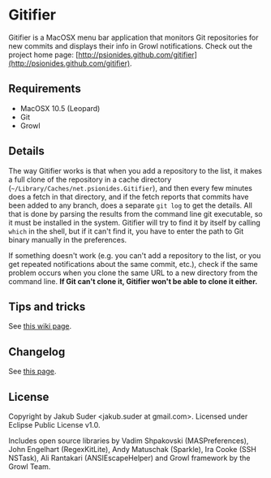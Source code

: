 # Gitifier

Gitifier is a MacOSX menu bar application that monitors Git repositories for new commits and displays their info in
Growl notifications. Check out the project home page:
[http://psionides.github.com/gitifier](http://psionides.github.com/gitifier).

## Requirements

* MacOSX 10.5 (Leopard)
* Git
* Growl

## Details

The way Gitifier works is that when you add a repository to the list, it makes a full clone of the repository in a cache
directory (`~/Library/Caches/net.psionides.Gitifier`), and then every few minutes does a fetch in that directory, and if
the fetch reports that commits have been added to any branch, does a separate `git log` to get the details. All that is
done by parsing the results from the command line git executable, so it must be installed in the system. Gitifier will
try to find it by itself by calling `which` in the shell, but if it can't find it, you have to enter the path to Git
binary manually in the preferences.

If something doesn't work (e.g. you can't add a repository to the list, or you get repeated notifications about the same
commit, etc.), check if the same problem occurs when you clone the same URL to a new directory from the command line.
**If Git can't clone it, Gitifier won't be able to clone it either.**

## Tips and tricks

See [this wiki page](https://github.com/psionides/Gitifier/wiki/Tips-%26-tricks).

## Changelog

See [this page](https://github.com/psionides/Gitifier/blob/master/CHANGELOG.markdown).

## License

Copyright by Jakub Suder <jakub.suder at gmail.com>. Licensed under Eclipse Public License v1.0.

Includes open source libraries by Vadim Shpakovski (MASPreferences), John Engelhart (RegexKitLite), Andy Matuschak
(Sparkle), Ira Cooke (SSH NSTask), Ali Rantakari (ANSIEscapeHelper) and Growl framework by the Growl Team.
